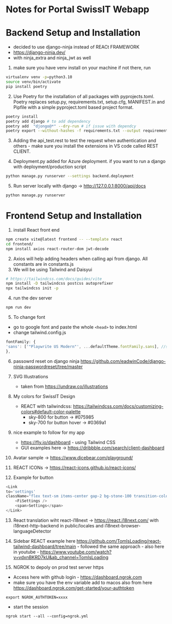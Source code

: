 # Notes for Portal SwissIT Webapp
# Backend Setup and Installation 
- decided to use django-ninja instead of REACt FRAMEWORK
- https://django-ninja.dev/
- with ninja_extra and ninja_jwt as well

1. make sure you have venv install on your machine if not there, run
```bash
virtualenv venv -p=python3.10
source venv/bin/activate
pip install poetry
```
2. Use Poetry for the installation of all packages with pyprojects.toml. Poetry replaces setup.py, requirements.txt, setup.cfg, MANIFEST.in and Pipfile with a simple pyproject.toml based project format.
```bash
poetry install
poetry add django # to add dependency
poetry add  "djongo@*" --dry-run # if issue with dependcy
poetry export --without-hashes -f requirements.txt --output requirements.txt # when deploying to Azure, easier
```
3. Adding the api_test.rest to test the request when authentication and others - make sure you install the extensions in VS code called REST CLIENT.

4. Deployment.py added for Azure deployment. if you want to run a django with deployment/production script
```bash
python manage.py runserver --settings backend.deployment
```
5. Run server locally with django -> http://127.0.0.1:8000/api/docs
```bash
python manage.py runserver
```

# Frontend Setup and Installation
1. install React front end
```bash
npm create vite@latest frontend -- --template react
cd frontend/
npm install axios react-router-dom jwt-decode
```
2. Axios will help adding headers when calling api from django. All constants are in constants.js
3. We will be using Tailwind and Daisyui 
```bash
# https://tailwindcss.com/docs/guides/vite
npm install -D tailwindcss postcss autoprefixer
npx tailwindcss init -p
```
4. run the dev server 
```bash
npm run dev
```
5. To change font
- go to google font and paste the whole ```<head>``` to index.html
- change tailwind.config.js
```javascript
fontFamily: {
'sans': ['"Playwrite US Modern"', ...defaultTheme.fontFamily.sans], //set main font
},
```
6. passowrd reset on django ninja
https://github.com/eadwinCode/django-ninja-passwordreset/tree/master

7. SVG Illustrations
    - taken from https://undraw.co/illustrations

8. My colors for SwissIT Design
    - REACT with tailwindcss: https://tailwindcss.com/docs/customizing-colors#default-color-palette
        - sky-800 for button -> #075985
        - sky-700 for button hover -> #0369a1


9. nice example to follow for my app
    - https://fly.io/dashboard - using Tailwind CSS
    - GUI examples here -> https://dribbble.com/search/client-dashboard

10. Avatar sample -> https://www.dicebear.com/playground/

11. REACT ICONs -> https://react-icons.github.io/react-icons/

12. Example for button
```javascript
<Link 
to='settings'
className="flex text-sm items-center gap-2 bg-stone-100 transition-colors hover:bg-sky-100 hover:text-sky-700 px-3 py-1.5 rounded">
    <FiSettings />
    <span>Settings</span>
</Link>
```

13. React translation wiht react-i18next -> https://react.i18next.com/ with i18next-http-backend in public/locales and i18next-browser-languageDetector 

14. Sidebar REACT example here https://github.com/TomIsLoading/react-tailwind-dashboard/tree/main - followed the same approach - also here in youtube - https://www.youtube.com/watch?v=vdxnBKRD7kU&ab_channel=TomIsLoading

13. NGROK to depoly on prod test server https
- Access here with github login - https://dashboard.ngrok.com
- make sure you have the env variable add to macos also from here https://dashboard.ngrok.com/get-started/your-authtoken
```shell
export NGROK_AUTHTOKEN=xxxx
```
- start the session
```shell
ngrok start --all --config=ngrok.yml
```